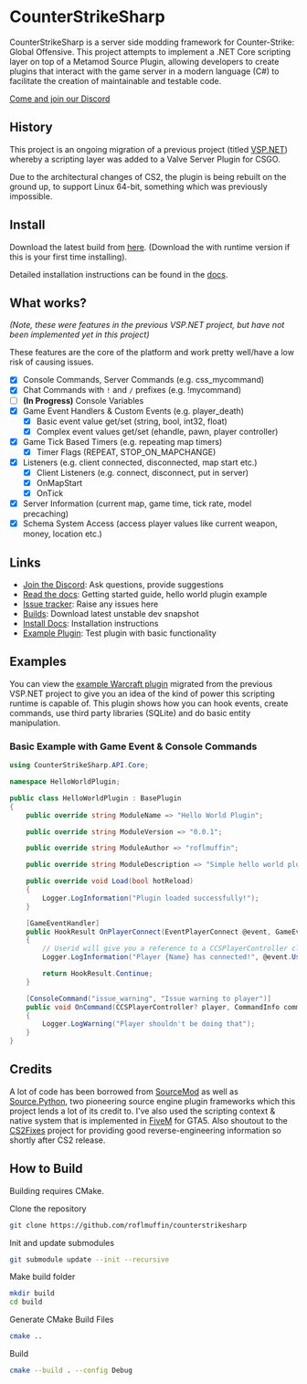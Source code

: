 # CounterStrikeSharp

CounterStrikeSharp is a server side modding framework for Counter-Strike: Global Offensive. This project attempts to implement a .NET Core scripting layer on top of a Metamod Source Plugin, allowing developers to create plugins that interact with the game server in a modern language (C#) to facilitate the creation of maintainable and testable code.

[Come and join our Discord](https://discord.gg/eAZU3guKWU)

## History

This project is an ongoing migration of a previous project (titled [VSP.NET](https://github.com/roflmuffin/vspdotnet)) whereby a scripting layer was added to a Valve Server Plugin for CSGO.

Due to the architectural changes of CS2, the plugin is being rebuilt on the ground up, to support Linux 64-bit, something which was previously impossible.

## Install

Download the latest build from [here](https://github.com/roflmuffin/CounterStrikeSharp/releases). (Download the with runtime version if this is your first time installing).

Detailed installation instructions can be found in the [docs](https://docs.cssharp.dev/docs/guides/getting-started.html).

## What works?

_(Note, these were features in the previous VSP.NET project, but have not been implemented yet in this project)_

These features are the core of the platform and work pretty well/have a low risk of causing issues.

- [x] Console Commands, Server Commands (e.g. css_mycommand)
- [x] Chat Commands with `!` and `/` prefixes (e.g. !mycommand)
- [ ] **(In Progress)** Console Variables
- [x] Game Event Handlers & Custom Events (e.g. player_death)
  - [x] Basic event value get/set (string, bool, int32, float)
  - [x] Complex event values get/set (ehandle, pawn, player controller)
- [x] Game Tick Based Timers (e.g. repeating map timers)
  - [x] Timer Flags (REPEAT, STOP_ON_MAPCHANGE)
- [x] Listeners (e.g. client connected, disconnected, map start etc.)
  - [x] Client Listeners (e.g. connect, disconnect, put in server)
  - [x] OnMapStart
  - [x] OnTick
- [x] Server Information (current map, game time, tick rate, model precaching)
- [x] Schema System Access (access player values like current weapon, money, location etc.)

## Links

- [Join the Discord](https://discord.gg/eAZU3guKWU): Ask questions, provide suggestions
- [Read the docs](https://docs.cssharp.dev/): Getting started guide, hello world plugin example
- [Issue tracker](https://github.com/roflmuffin/CounterStrikeSharp/issues): Raise any issues here
- [Builds](https://github.com/roflmuffin/CounterStrikeSharp/actions): Download latest unstable dev snapshot
- [Install Docs](https://docs.cssharp.dev/guides/getting-started/): Installation instructions
- [Example Plugin](managed/TestPlugin/TestPlugin.cs): Test plugin with basic functionality

## Examples

You can view the [example Warcraft plugin](examples/WarcraftPlugin) migrated from the previous VSP.NET project to give you an idea of the kind of power this scripting runtime is capable of. This plugin shows how you can hook events, create commands, use third party libraries (SQLite) and do basic entity manipulation.

### Basic Example with Game Event & Console Commands

```csharp
using CounterStrikeSharp.API.Core;

namespace HelloWorldPlugin;

public class HelloWorldPlugin : BasePlugin
{
    public override string ModuleName => "Hello World Plugin";

    public override string ModuleVersion => "0.0.1";

    public override string ModuleAuthor => "roflmuffin";

    public override string ModuleDescription => "Simple hello world plugin";

    public override void Load(bool hotReload)
    {
        Logger.LogInformation("Plugin loaded successfully!");
    }

    [GameEventHandler]
    public HookResult OnPlayerConnect(EventPlayerConnect @event, GameEventInfo info)
    {
        // Userid will give you a reference to a CCSPlayerController class
        Logger.LogInformation("Player {Name} has connected!", @event.Userid.PlayerName);

        return HookResult.Continue;
    }

    [ConsoleCommand("issue_warning", "Issue warning to player")]
    public void OnCommand(CCSPlayerController? player, CommandInfo command)
    {
        Logger.LogWarning("Player shouldn't be doing that");
    }
}
```

## Credits

A lot of code has been borrowed from [SourceMod](https://github.com/alliedmodders/sourcemod) as well as [Source.Python](https://github.com/Source-Python-Dev-Team/Source.Python), two pioneering source engine plugin frameworks which this project lends a lot of its credit to.
I've also used the scripting context & native system that is implemented in [FiveM](https://github.com/citizenfx/fivem) for GTA5. Also shoutout to the [CS2Fixes](https://github.com/Source2ZE/CS2Fixes) project for providing good reverse-engineering information so shortly after CS2 release.

## How to Build

Building requires CMake.

Clone the repository

```bash
git clone https://github.com/roflmuffin/counterstrikesharp
```

Init and update submodules

```bash
git submodule update --init --recursive
```

Make build folder

```bash
mkdir build
cd build
```

Generate CMake Build Files

```bash
cmake ..
```

Build

```bash
cmake --build . --config Debug
```

